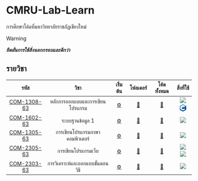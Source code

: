 # CMRU-Lab-Learn

การศึกษาโค้ดที่มหาวิทยาลัยราชภัฏเชียงใหม่

<!-- prettier-ignore -->
> [!WARNING]
> ***ยึดมั่นการใช้สิ่งนอกกรอบและดีกว่า***

## รายวิชา

<!-- prettier-ignore -->
<!-- course-start -->
|     รหัส     |              วิชา                |            เริ่มต้น            |      โฟลเดอร์      |     โค้ดทั้งหมด      |      สิ่งที่ใช้      |
| :---------: | :-----------------------------: | :------------------------: | :---------------: | :---------------: | :------------: |
| [COM-1308-63](https://reg.cmru.ac.th/registrar/class_info_5.asp?courseid=16390) | หลักการออกแบบและการเขียนโปรแกรม | [⚙️](./COM-1308/README.md#com-1308-หลักการออกแบบและการเขียนโปรแกรม) | [📁](./COM-1308/) | [📑](./COM-1308/LIST.md) | <a href="http://www.flowgorithm.org"><img width="20px" src="./resources/flowgorithm.ico"/></a> <a href="https://learn.microsoft.com/en-us/cpp/c-language"><img width="20px" src="./resources/c.png"/></a>
| [COM-1602-63](https://reg.cmru.ac.th/registrar/class_info_5.asp?courseid=16391) | ระบบฐานข้อมูล 1 | [⚙️](./COM-1602/README.md#com-1602-ระบบฐานข้อมูล-1) | [📁](./COM-1602/) | [📑](./COM-1602/LIST.md) | <a href="https://www.mysql.com"><img width="20px" src="./resources/mysql.ico"/></a>
| [COM-1305-63](https://reg.cmru.ac.th/registrar/class_info_5.asp?courseid=2784) | การเขียนโปรแกรมภาษาคอมพิวเตอร์  | [⚙️](./COM-1305/README.md#com-1305-การเขียนโปรแกรมภาษาคอมพิวเตอร์) | [📁](./COM-1305/) | [📑](./COM-1305/LIST.md) | <a href="https://www.python.org"><img width="20px" src="./resources/python.ico"/></a>
| [COM-2305-63](https://reg.cmru.ac.th/registrar/class_info_5.asp?courseid=16401) | การเขียนโปรแกรมเว็บ  | [⚙️](./COM-2305/README.md) | [📁](./COM-2305) | [📑](./COM-2305/LIST.md) | <a href=""><img width="20px" src="./resources/html5.ico"/></a> <a href="https://www.php.net"><img width="20px" src="./resources/php.ico"/></a>
| [COM-2303-63](https://reg.cmru.ac.th/registrar/class_info_5.asp?courseid=2814) | การวิเคราะห์และออกแบบขั้นตอนวิธี  | [⚙️](./COM-2303/README.md) | [📁](./COM-2303) | [📑](./COM-2303/LIST.md) | <a href="https://www.typescriptlang.org/"><img width="20px" src="./resources/typescript.ico"/></a>
<!-- course-end -->